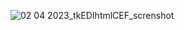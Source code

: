 ![02 04 2023_tkEDIhtmlCEF_screnshot](https://user-images.githubusercontent.com/98592440/229356962-bf65940b-32b0-4399-b110-829adc4ab0ac.jpg)

